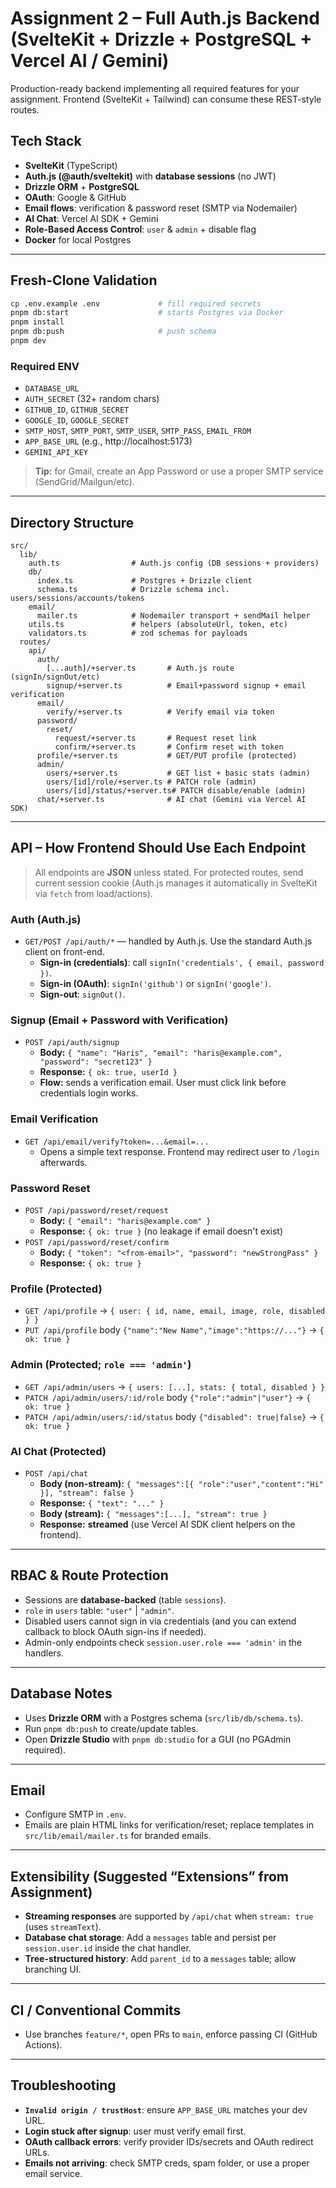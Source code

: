# Assignment 2 – Full Auth.js Backend (SvelteKit + Drizzle + PostgreSQL + Vercel AI / Gemini)

Production-ready backend implementing all required features for your assignment. Frontend (SvelteKit + Tailwind) can consume these REST-style routes.

## Tech Stack
- **SvelteKit** (TypeScript)
- **Auth.js (@auth/sveltekit)** with **database sessions** (no JWT)
- **Drizzle ORM** + **PostgreSQL**
- **OAuth**: Google & GitHub
- **Email flows**: verification & password reset (SMTP via Nodemailer)
- **AI Chat**: Vercel AI SDK + Gemini
- **Role-Based Access Control**: `user` & `admin` + disable flag
- **Docker** for local Postgres

---

## Fresh-Clone Validation

```bash
cp .env.example .env             # fill required secrets
pnpm db:start                    # starts Postgres via Docker
pnpm install
pnpm db:push                     # push schema
pnpm dev
```

### Required ENV
- `DATABASE_URL`
- `AUTH_SECRET` (32+ random chars)
- `GITHUB_ID`, `GITHUB_SECRET`
- `GOOGLE_ID`, `GOOGLE_SECRET`
- `SMTP_HOST`, `SMTP_PORT`, `SMTP_USER`, `SMTP_PASS`, `EMAIL_FROM`
- `APP_BASE_URL` (e.g., http://localhost:5173)
- `GEMINI_API_KEY`

> **Tip:** for Gmail, create an App Password or use a proper SMTP service (SendGrid/Mailgun/etc).

---

## Directory Structure

```
src/
  lib/
    auth.ts                # Auth.js config (DB sessions + providers)
    db/
      index.ts             # Postgres + Drizzle client
      schema.ts            # Drizzle schema incl. users/sessions/accounts/tokens
    email/
      mailer.ts            # Nodemailer transport + sendMail helper
    utils.ts               # helpers (absoluteUrl, token, etc)
    validators.ts          # zod schemas for payloads
  routes/
    api/
      auth/
        [...auth]/+server.ts       # Auth.js route (signIn/signOut/etc)
        signup/+server.ts          # Email+password signup + email verification
      email/
        verify/+server.ts          # Verify email via token
      password/
        reset/
          request/+server.ts       # Request reset link
          confirm/+server.ts       # Confirm reset with token
      profile/+server.ts           # GET/PUT profile (protected)
      admin/
        users/+server.ts           # GET list + basic stats (admin)
        users/[id]/role/+server.ts # PATCH role (admin)
        users/[id]/status/+server.ts# PATCH disable/enable (admin)
      chat/+server.ts              # AI chat (Gemini via Vercel AI SDK)
```

---

## API – How Frontend Should Use Each Endpoint

> All endpoints are **JSON** unless stated. For protected routes, send current session cookie (Auth.js manages it automatically in SvelteKit via `fetch` from load/actions).

### Auth (Auth.js)
- `GET/POST /api/auth/*` — handled by Auth.js. Use the standard Auth.js client on front-end.
  - **Sign-in (credentials)**: call `signIn('credentials', { email, password })`.
  - **Sign-in (OAuth)**: `signIn('github')` or `signIn('google')`.
  - **Sign-out**: `signOut()`.

### Signup (Email + Password with Verification)
- `POST /api/auth/signup`
  - **Body:** `{ "name": "Haris", "email": "haris@example.com", "password": "secret123" }`
  - **Response:** `{ ok: true, userId }`
  - **Flow:** sends a verification email. User must click link before credentials login works.

### Email Verification
- `GET /api/email/verify?token=...&email=...`
  - Opens a simple text response. Frontend may redirect user to `/login` afterwards.

### Password Reset
- `POST /api/password/reset/request`
  - **Body:** `{ "email": "haris@example.com" }`
  - **Response:** `{ ok: true }` (no leakage if email doesn't exist)
- `POST /api/password/reset/confirm`
  - **Body:** `{ "token": "<from-email>", "password": "newStrongPass" }`
  - **Response:** `{ ok: true }`

### Profile (Protected)
- `GET /api/profile` → `{ user: { id, name, email, image, role, disabled } }`
- `PUT /api/profile` body `{"name":"New Name","image":"https://..."}` → `{ ok: true }`

### Admin (Protected; `role === 'admin'`)
- `GET /api/admin/users` → `{ users: [...], stats: { total, disabled } }`
- `PATCH /api/admin/users/:id/role` body `{"role":"admin"|"user"}` → `{ ok: true }`
- `PATCH /api/admin/users/:id/status` body `{"disabled": true|false}` → `{ ok: true }`

### AI Chat (Protected)
- `POST /api/chat`
  - **Body (non-stream):** `{ "messages":[{ "role":"user","content":"Hi" }], "stream": false }`
  - **Response:** `{ "text": "..." }`
  - **Body (stream):** `{ "messages":[...], "stream": true }`
  - **Response:** **streamed** (use Vercel AI SDK client helpers on the frontend).

---

## RBAC & Route Protection

- Sessions are **database-backed** (table `sessions`).
- `role` in `users` table: `"user"` | `"admin"`.
- Disabled users cannot sign in via credentials (and you can extend callback to block OAuth sign-ins if needed).
- Admin-only endpoints check `session.user.role === 'admin'` in the handlers.

---

## Database Notes

- Uses **Drizzle ORM** with a Postgres schema (`src/lib/db/schema.ts`).
- Run `pnpm db:push` to create/update tables.
- Open **Drizzle Studio** with `pnpm db:studio` for a GUI (no PGAdmin required).

---

## Email

- Configure SMTP in `.env`.
- Emails are plain HTML links for verification/reset; replace templates in `src/lib/email/mailer.ts` for branded emails.

---

## Extensibility (Suggested “Extensions” from Assignment)

- **Streaming responses** are supported by `/api/chat` when `stream: true` (uses `streamText`).
- **Database chat storage**: Add a `messages` table and persist per `session.user.id` inside the chat handler.
- **Tree-structured history**: Add `parent_id` to a `messages` table; allow branching UI.

---

## CI / Conventional Commits

- Use branches `feature/*`, open PRs to `main`, enforce passing CI (GitHub Actions).

---

## Troubleshooting

- **`Invalid origin / trustHost`**: ensure `APP_BASE_URL` matches your dev URL.
- **Login stuck after signup**: user must verify email first.
- **OAuth callback errors**: verify provider IDs/secrets and OAuth redirect URLs.
- **Emails not arriving**: check SMTP creds, spam folder, or use a proper email service.
